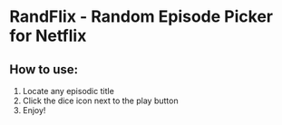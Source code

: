 # RandFlix - Random Episode Picker for Netflix

## How to use:
1) Locate any episodic title
2) Click the dice icon next to the play button
3) Enjoy!